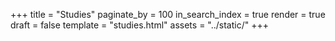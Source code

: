 +++
title = "Studies"
paginate_by = 100
in_search_index = true
render = true
draft = false
template = "studies.html"
assets = "../static/"
+++
